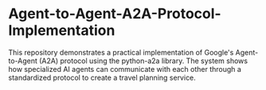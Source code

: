 # Agent-to-Agent-A2A-Protocol-Implementation
This repository demonstrates a practical implementation of Google's Agent-to-Agent (A2A) protocol using the python-a2a library. The system shows how specialized AI agents can communicate with each other through a standardized protocol to create a travel planning service.
